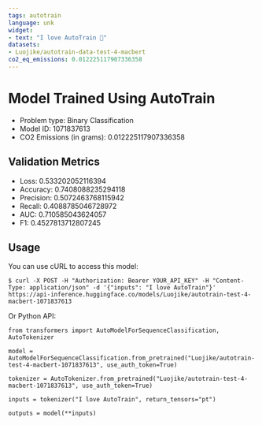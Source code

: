 ```yaml
---
tags: autotrain
language: unk
widget:
- text: "I love AutoTrain 🤗"
datasets:
- Luojike/autotrain-data-test-4-macbert
co2_eq_emissions: 0.012225117907336358
---
```


# Model Trained Using AutoTrain

- Problem type: Binary Classification
- Model ID: 1071837613
- CO2 Emissions (in grams): 0.012225117907336358

## Validation Metrics

- Loss: 0.533202052116394
- Accuracy: 0.7408088235294118
- Precision: 0.5072463768115942
- Recall: 0.4088785046728972
- AUC: 0.710585043624057
- F1: 0.4527813712807245

## Usage

You can use cURL to access this model:

```
$ curl -X POST -H "Authorization: Bearer YOUR_API_KEY" -H "Content-Type: application/json" -d '{"inputs": "I love AutoTrain"}' https://api-inference.huggingface.co/models/Luojike/autotrain-test-4-macbert-1071837613
```

Or Python API:

```
from transformers import AutoModelForSequenceClassification, AutoTokenizer

model = AutoModelForSequenceClassification.from_pretrained("Luojike/autotrain-test-4-macbert-1071837613", use_auth_token=True)

tokenizer = AutoTokenizer.from_pretrained("Luojike/autotrain-test-4-macbert-1071837613", use_auth_token=True)

inputs = tokenizer("I love AutoTrain", return_tensors="pt")

outputs = model(**inputs)
```